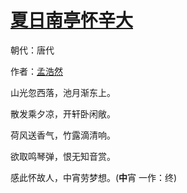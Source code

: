 # [夏日南亭怀辛大](http://so.gushiwen.org/view_7256.aspx)

朝代：唐代

作者：[孟浩然](http://so.gushiwen.org/author_757.aspx)

山光忽西落，池月渐东上。

散发乘夕凉，开轩卧闲敞。

荷风送香气，竹露滴清响。

欲取鸣琴弹，恨无知音赏。

感此怀故人，中宵劳梦想。(<strong>中</strong>宵 一作：终)

